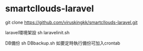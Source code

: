 # smartcllouds-laravel

git clone https://github.com/viruskingkk/smartcllouds-laravel.git

laravel環境架設
sh laravelinit.sh

DB備份
sh DBbackup.sh
如要定時執行備份可加入crontab
